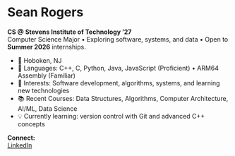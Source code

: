 # Sean Rogers

**CS @ Stevens Institute of Technology ’27**  
Computer Science Major • Exploring software, systems, and data • Open to **Summer 2026** internships.

- 📍 Hoboken, NJ  
- 🧰 Languages: C++, C, Python, Java, JavaScript (Proficient) • ARM64 Assembly (Familiar)  
- 🧠 Interests: Software development, algorithms, systems, and learning new technologies  
- 📚 Recent Courses: Data Structures, Algorithms, Computer Architecture, AI/ML, Data Science  
- 💡 Currently learning: version control with Git and advanced C++ concepts  

**Connect:**  
[LinkedIn](https://www.linkedin.com/in/sean-rogers22)
